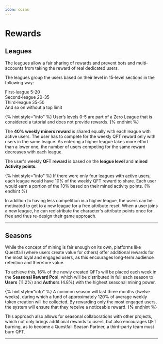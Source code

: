 ```yaml
---
icon: coins
---
```


# Rewards

## Leagues

The leagues allow a fair sharing of rewards and prevent bots and multi-accounts from taking the reward of real dedicated users. 

The leagues group the users based on their level in 15-level sections in the following way:

First-league    5-20\
Second-league   20-35\
Third-league    35-50\
And so on without a top limit

{% hint style="info" %}
User’s levels 0-5 are part of a  Zero League that is considered a tutorial and does not provide rewards.
{% endhint %}

The **40% weekly miners reward** is shared equally with each league with active users. The user has to compete for the weekly QFT reward only with users in the same league. As entering a higher league takes more effort than a lower one, the number of users competing for the same reward decreases with each league.

The user's weekly **QFT reward** is based on the **league level** and **mined Activity points**.

{% hint style="info" %}
If there were only four leagues with active users, each league would have 10% of the weekly QFT reward to share. Each user would earn a portion of the 10% based on their mined activity points.
{% endhint %}

In addition to having less competition in a higher league, the users can be motivated to get to a new league for a free attribute reset. When a user joins a new league, he can redistribute the character's attribute points once for free and thus re-design their game approach. 

***

## Seasons

While the concept of mining is fair enough on its own, platforms like Questfall (where users create value for others) offer additional rewards for the most loyal and engaged users, as this encourages long-term audience retention and therefore value.

To achieve this, 16% of the newly created QFTs will be placed each week in the **Seasonal Reward Pool**, which will be distributed in full each season to **Users** (11.2%) and **Authors** (4.8%) with the highest seasonal mining power.

{% hint style="info" %}
A common season will last three months (twelve weeks), during which a fund of approximately 120% of average weekly token creation will be collected. By rewarding only the most engaged users, the system will ensure that they receive a noticeable reward.
{% endhint %}

This approach also allows for seasonal collaborations with other projects, which not only brings additional rewards to users, but also encourages QFT burning, as to become a Questfall Season Partner, a third-party team must burn QFT.

---
